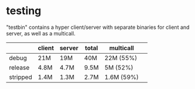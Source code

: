 testing
========


"testbin" contains a hyper client/server with separate binaries for client and server, as well as a multicall.


|          | client  | server  | total | multicall   |   |
|----------|---------|---------|-------|-------------|---|
| debug    | 21M     | 19M     | 40M   | 22M  (55%)  |   |
| release  | 4.8M    | 4.7M    | 9.5M  | 5M   (52%)  |   |
| stripped | 1.4M    | 1.3M    | 2.7M  | 1.6M (59%)  |   |

